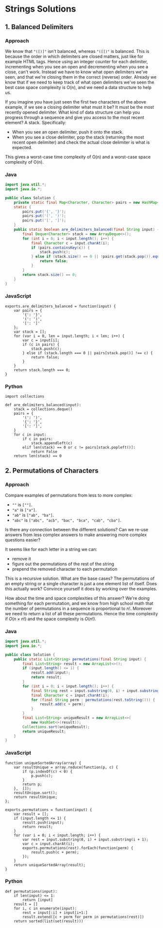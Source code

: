 # Strings Solutions

## 1. Balanced Delimiters

### Approach

We know that `"([)]"` isn't balanced, whereas `"([])"` is balanced. This is because the order in which delimiters are closed matters, just like for example HTML tags. Hence using an integer counter for each delimiter, incrementing when you see an open and decrementing when you see a close, can't work. Instead we have to know what open delimiters we've seen, and that we're closing them in the correct (reverse) order. Already we know that if we need to keep track of what open delimiters we've seen the best case space complexity is O(n), and we need a data structure to help us.

If you imagine you have just seen the first two characters of the above example, if we see a closing delimiter what must it be? It must be the most recently opened delimiter. What kind of data structure can help you progress through a sequence and give you access to the most recent element? A stack. Specifically:

-   When you see an open delimiter, push it onto the stack.
-   When you see a close delimiter, pop the stack (returning the most recent open delimiter) and check the actual close delimiter is what is expected.

This gives a worst-case time complexity of O(n) and a worst-case space complexity of O(n).

### Java

~~~~ {.java .numberLines}
import java.util.*;
import java.io.*;

public class Solution {
    private static final Map<Character, Character> pairs = new HashMap<>();
    static {
        pairs.put('{', '}');
        pairs.put('(', ')');
        pairs.put('[', ']');
    }
    public static boolean are_delimiters_balanced(final String input) {
        final Deque<Character> stack = new ArrayDeque<>();
        for (int i = 0; i < input.length(); i++) {
            final Character c = input.charAt(i);
            if (pairs.containsKey(c)) {
                stack.push(c);
            } else if (stack.size() == 0 || !pairs.get(stack.pop()).equals(c)) {
                return false;
            }
        }
        return stack.size() == 0;
    }
}
~~~~~~~~~~~~~~~~~~~~~~~~~~~~~~~~~~~~~~~~~~~~~~~~~

### JavaScript

~~~~ {.javascript .numberLines}
exports.are_delimiters_balanced = function(input) {
    var pairs = {
        '{': '}',
        '(': ')',
        '[': ']'
    };
    var stack = [];
    for (var i = 0, len = input.length; i < len; i++) {
        var c = input[i];
        if (c in pairs) {
            stack.push(c);
        } else if (stack.length === 0 || pairs[stack.pop()] !== c) {
            return false;
        }
    }
    return stack.length === 0;
}
~~~~~~~~~~~~~~~~~~~~~~~~~~~~~~~~~~~~~~~~~~~~~~~~~

### Python

~~~~ {.python .numberLines}
import collections

def are_delimiters_balanced(input):
    stack = collections.deque()
    pairs = {
        '(': ')',
        '{': '}',
        '[': ']',
    }
    for c in input:
        if c in pairs:
            stack.appendleft(c)
        elif len(stack) == 0 or c != pairs[stack.popleft()]:
            return False
    return len(stack) == 0
~~~~~~~~~~~~~~~~~~~~~~~~~~~~~~~~~~~~~~~~~~~~~~~~~

## 2. Permutations of Characters

### Approach

Compare examples of permutations from less to more complex:

-   `""` is `[""]`.
-   `"a"` is `["a"]`.
-   `"ab"` is `["ab", "ba"]`.
-   `"abc"` is `["abc", "acb", "bac", "bca", "cab", "cba"]`.

Is there any connection between the different solutions? Can we re-use answers from less complex answers to make answering more complex questions easier?

It seems like for each letter in a string we can:

-   remove it
-   figure out the permutations of the rest of the string
-   prepend the removed character to each permutation

This is a recursive solution. What are the base cases? The permutations of an empty string or a single character is just a one element list of itself. Does this actually work? Convince yourself it does by working over the examples.

How about the time and space complexities of this answer? We're doing something for each permutation, and we know from high school math that the number of permutations in a sequence is proportional to $n!$. Moreover we need to return a list of all these permutations. Hence the time complexity if $O(n \times n!)$ and the space complexity is $O(n!)$.

### Java

~~~~ {.java .numberLines}
import java.util.*;
import java.io.*;

public class Solution {
    public static List<String> permutations(final String input) {
        final List<String> result = new ArrayList<>();
        if (input.length() <= 1) {
            result.add(input);
            return result;
        }
        for (int i = 0; i < input.length(); i++) {
            final String rest = input.substring(0, i) + input.substring(i + 1);
            final Character c = input.charAt(i);
            for (final String perm : permutations(rest.toString())) {
                result.add(c + perm);
            }
        }
        final List<String> uniqueResult = new ArrayList<>(
            new HashSet<>(result));
        Collections.sort(uniqueResult);
        return uniqueResult;
    }
}
~~~~~~~~~~~~~~~~~~~~~~~~~~~~~~~~~~~~~~~~~~~~~~~~~

### JavaScript

~~~~ {.javascript .numberLines}
function uniqueSortedArray(array) {
    var resultUnique = array.reduce(function(p, c) {
        if (p.indexOf(c) < 0) {
            p.push(c);
        }
        return p;
    },  []);
    resultUnique.sort(); 
    return resultUnique;
};

exports.permutations = function(input) {
    var result = [];
    if (input.length <= 1) {
        result.push(input);
        return result;
    }
    for (var i = 0; i < input.length; i++) {
        var rest = input.substring(0, i) + input.substring(i + 1);
        var c = input.charAt(i);
        exports.permutations(rest).forEach(function(perm) {
            result.push(c + perm);
        });
    }
    return uniqueSortedArray(result);
}
~~~~~~~~~~~~~~~~~~~~~~~~~~~~~~~~~~~~~~~~~~~~~~~~~

### Python

~~~~ {.python .numberLines}
def permutations(input):
    if len(input) <= 1:
        return [input]
    result = []
    for i, c in enumerate(input):
        rest = input[:i] + input[i+1:]
        result.extend([c + perm for perm in permutations(rest)])
    return sorted(list(set(result)))
~~~~~~~~~~~~~~~~~~~~~~~~~~~~~~~~~~~~~~~~~~~~~~~~~
